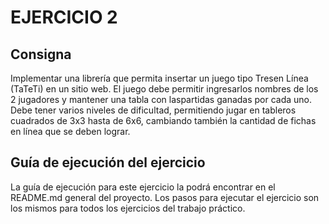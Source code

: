 # EJERCICIO 2

## Consigna
Implementar una librería que permita insertar un juego tipo Tresen Línea (TaTeTi) en un sitio web. El juego debe permitir ingresarlos nombres de los 2 jugadores y mantener una tabla con laspartidas ganadas por cada uno.<br>
Debe tener varios niveles de dificultad, permitiendo jugar en tableros cuadrados de 3x3 hasta de 6x6, cambiando también la cantidad de fichas en línea que se deben lograr.

## Guía de ejecución del ejercicio
La guía de ejecución para este ejercicio la podrá encontrar en el README.md general del proyecto. Los pasos para ejecutar el ejercicio son los mismos para todos los ejercicios del trabajo práctico.
